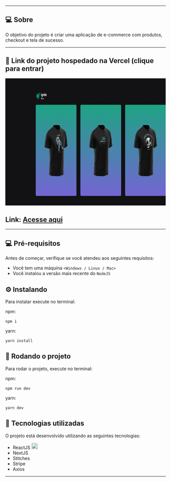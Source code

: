 
---

## 💻 Sobre 

O objetivo do projeto é criar uma aplicação de e-commerce com produtos, checkout e tela de sucesso.

--- 

## 🚀 Link do projeto hospedado na Vercel (clique para entrar)

<a href="https://ignite-timer-three-ashy.vercel.app/" target="_blank" rel="external">
<img src="src/assets/background.png" height="400" width="800" alt="Imagem do Projeto">
</a>
<h2>Link: <a href="https://ignite-timer-three-ashy.vercel.app/" target="_blank" rel="external">Acesse aqui</a></h2>


--- 

## 💻 Pré-requisitos

Antes de começar, verifique se você atendeu aos seguintes requisitos:
* Você tem uma máquina `<Windows / Linux / Mac>`
* Você instalou a versão mais recente do `NodeJS`


## ⚙️ Instalando

Para instalar execute no terminal:

npm:
```
npm i
```

yarn:
```
yarn install
```

## 🚀 Rodando o projeto

Para rodar o projeto, execute no terminal:

npm:
```
npm run dev
```
yarn:
```
yarn dev
```

## 🚀 Tecnologias utilizadas

O projeto está desenvolvido utilizando as seguintes tecnologias:

- ReactJS <img width="20px" height="20px" src="https://cdn.jsdelivr.net/gh/devicons/devicon/icons/react/react-original.svg" />
- NextJS
- Stitches
- Stripe
- Axios
--- 



